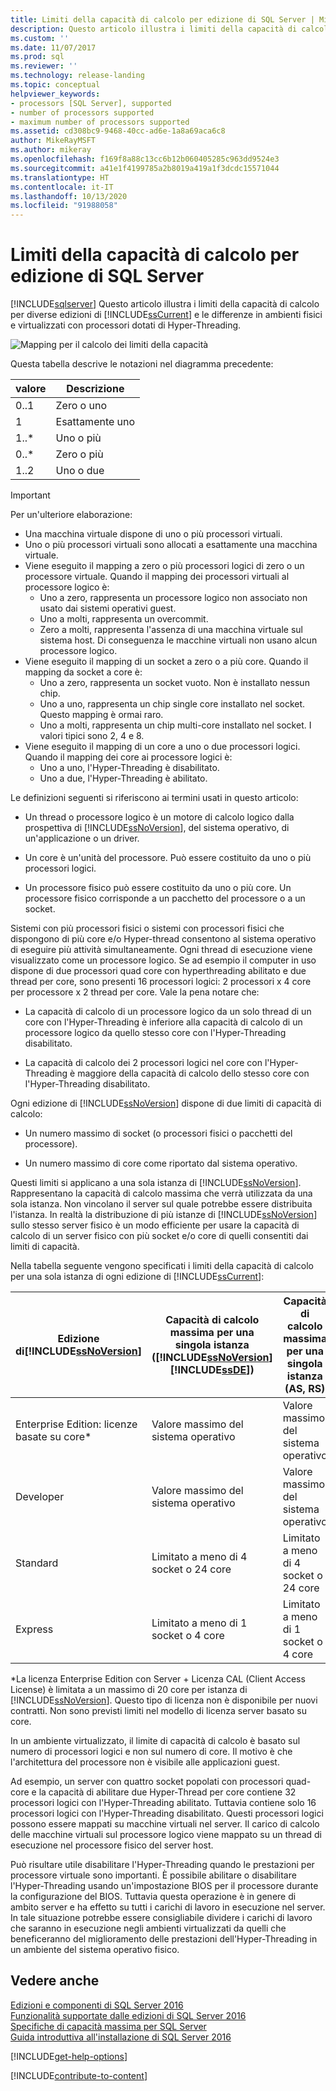 ```yaml
---
title: Limiti della capacità di calcolo per edizione di SQL Server | Microsoft Docs
description: Questo articolo illustra i limiti della capacità di calcolo per SQL Server 2019 e le differenze in ambienti fisici e virtualizzati con processori con hyperthreading.
ms.custom: ''
ms.date: 11/07/2017
ms.prod: sql
ms.reviewer: ''
ms.technology: release-landing
ms.topic: conceptual
helpviewer_keywords:
- processors [SQL Server], supported
- number of processors supported
- maximum number of processors supported
ms.assetid: cd308bc9-9468-40cc-ad6e-1a8a69aca6c8
author: MikeRayMSFT
ms.author: mikeray
ms.openlocfilehash: f169f8a88c13cc6b12b060405285c963dd9524e3
ms.sourcegitcommit: a41e1f4199785a2b8019a419a1f3dcdc15571044
ms.translationtype: HT
ms.contentlocale: it-IT
ms.lasthandoff: 10/13/2020
ms.locfileid: "91988058"
---
```

# <a name="compute-capacity-limits-by-edition-of-sql-server"></a>Limiti della capacità di calcolo per edizione di SQL Server
[!INCLUDE[sqlserver](../includes/applies-to-version/sqlserver.md)]
  Questo articolo illustra i limiti della capacità di calcolo per diverse edizioni di [!INCLUDE[ssCurrent](../includes/sscurrent-md.md)] e le differenze in ambienti fisici e virtualizzati con processori dotati di Hyper-Threading.  
  
 ![Mapping per il calcolo dei limiti della capacità](../sql-server/media/compute-capacity-limits.gif "Mapping per il calcolo dei limiti della capacità")  
  
 Questa tabella descrive le notazioni nel diagramma precedente:  
  
|valore|Descrizione|  
|-----------|-----------------|  
|0..1|Zero o uno|  
|1|Esattamente uno|  
|1..\*|Uno o più|  
|0..\*|Zero o più|  
|1..2|Uno o due|  
  
> [!IMPORTANT]  
> Per un'ulteriore elaborazione:  
>   
> - Una macchina virtuale dispone di uno o più processori virtuali.  
> - Uno o più processori virtuali sono allocati a esattamente una macchina virtuale.  
> - Viene eseguito il mapping a zero o più processori logici di zero o un processore virtuale. Quando il mapping dei processori virtuali al processore logico è: 
>     -   Uno a zero, rappresenta un processore logico non associato non usato dai sistemi operativi guest.  
>     -   Uno a molti, rappresenta un overcommit.  
>     -   Zero a molti, rappresenta l'assenza di una macchina virtuale sul sistema host. Di conseguenza le macchine virtuali non usano alcun processore logico.  
> - Viene eseguito il mapping di un socket a zero o a più core. Quando il mapping da socket a core è:  
>     -   Uno a zero, rappresenta un socket vuoto. Non è installato nessun chip.  
>     -   Uno a uno, rappresenta un chip single core installato nel socket. Questo mapping è ormai raro.  
>     -   Uno a molti, rappresenta un chip multi-core installato nel socket. I valori tipici sono 2, 4 e 8.  
> - Viene eseguito il mapping di un core a uno o due processori logici. Quando il mapping dei core ai processore logici è:  
>     -   Uno a uno, l'Hyper-Threading è disabilitato.  
>     -   Uno a due, l'Hyper-Threading è abilitato.  
  
 Le definizioni seguenti si riferiscono ai termini usati in questo articolo:  
  
-   Un thread o processore logico è un motore di calcolo logico dalla prospettiva di [!INCLUDE[ssNoVersion](../includes/ssnoversion-md.md)], del sistema operativo, di un'applicazione o un driver.  
  
-   Un core è un'unità del processore. Può essere costituito da uno o più processori logici.  
  
-   Un processore fisico può essere costituito da uno o più core. Un processore fisico corrisponde a un pacchetto del processore o a un socket.  
  
Sistemi con più processori fisici o sistemi con processori fisici che dispongono di più core e/o Hyper-thread consentono al sistema operativo di eseguire più attività simultaneamente. Ogni thread di esecuzione viene visualizzato come un processore logico. Se ad esempio il computer in uso dispone di due processori quad core con hyperthreading abilitato e due thread per core, sono presenti 16 processori logici: 2 processori x 4 core per processore x 2 thread per core. Vale la pena notare che:  
  
-   La capacità di calcolo di un processore logico da un solo thread di un core con l'Hyper-Threading è inferiore alla capacità di calcolo di un processore logico da quello stesso core con l'Hyper-Threading disabilitato.  
  
-   La capacità di calcolo dei 2 processori logici nel core con l'Hyper-Threading è maggiore della capacità di calcolo dello stesso core con l'Hyper-Threading disabilitato.  
  
Ogni edizione di [!INCLUDE[ssNoVersion](../includes/ssnoversion-md.md)] dispone di due limiti di capacità di calcolo:  
  
- Un numero massimo di socket (o processori fisici o pacchetti del processore).  
  
- Un numero massimo di core come riportato dal sistema operativo.  
  
Questi limiti si applicano a una sola istanza di [!INCLUDE[ssNoVersion](../includes/ssnoversion-md.md)]. Rappresentano la capacità di calcolo massima che verrà utilizzata da una sola istanza. Non vincolano il server sul quale potrebbe essere distribuita l'istanza. In realtà la distribuzione di più istanze di [!INCLUDE[ssNoVersion](../includes/ssnoversion-md.md)] sullo stesso server fisico è un modo efficiente per usare la capacità di calcolo di un server fisico con più socket e/o core di quelli consentiti dai limiti di capacità.  
  
Nella tabella seguente vengono specificati i limiti della capacità di calcolo per una sola istanza di ogni edizione di [!INCLUDE[ssCurrent](../includes/sscurrent-md.md)]:  
  
|Edizione di[!INCLUDE[ssNoVersion](../includes/ssnoversion-md.md)]|Capacità di calcolo massima per una singola istanza ([!INCLUDE[ssNoVersion](../includes/ssnoversion-md.md)][!INCLUDE[ssDE](../includes/ssde-md.md)])|Capacità di calcolo massima per una singola istanza (AS, RS)|  
|---------------------------------------|--------------------------------------------------------------------------------------------------------|-------------------------------------------------------------------|  
|Enterprise Edition: licenze basate su core\*|Valore massimo del sistema operativo|Valore massimo del sistema operativo|  
|Developer|Valore massimo del sistema operativo|Valore massimo del sistema operativo|  
|Standard|Limitato a meno di 4 socket o 24 core|Limitato a meno di 4 socket o 24 core|  
|Express|Limitato a meno di 1 socket o 4 core|Limitato a meno di 1 socket o 4 core|  

\*La licenza Enterprise Edition con Server + Licenza CAL (Client Access License) è limitata a un massimo di 20 core per istanza di [!INCLUDE[ssNoVersion](../includes/ssnoversion-md.md)]. Questo tipo di licenza non è disponibile per nuovi contratti. Non sono previsti limiti nel modello di licenza server basato su core.  
  
In un ambiente virtualizzato, il limite di capacità di calcolo è basato sul numero di processori logici e non sul numero di core. Il motivo è che l'architettura del processore non è visibile alle applicazioni guest. 

Ad esempio, un server con quattro socket popolati con processori quad-core e la capacità di abilitare due Hyper-Thread per core contiene 32 processori logici con l'Hyper-Threading abilitato. Tuttavia contiene solo 16 processori logici con l'Hyper-Threading disabilitato. Questi processori logici possono essere mappati su macchine virtuali nel server. Il carico di calcolo delle macchine virtuali sul processore logico viene mappato su un thread di esecuzione nel processore fisico del server host.  
  
Può risultare utile disabilitare l'Hyper-Threading quando le prestazioni per processore virtuale sono importanti. È possibile abilitare o disabilitare l'Hyper-Threading usando un'impostazione BIOS per il processore durante la configurazione del BIOS. Tuttavia questa operazione è in genere di ambito server e ha effetto su tutti i carichi di lavoro in esecuzione nel server. In tale situazione potrebbe essere consigliabile dividere i carichi di lavoro che saranno in esecuzione negli ambienti virtualizzati da quelli che beneficeranno del miglioramento delle prestazioni dell'Hyper-Threading in un ambiente del sistema operativo fisico.  
  
## <a name="see-also"></a>Vedere anche  
 [Edizioni e componenti di SQL Server 2016](../sql-server/editions-and-components-of-sql-server-2016.md)   
 [Funzionalità supportate dalle edizioni di SQL Server 2016](~/sql-server/editions-and-supported-features-for-sql-server-2016.md)   
 [Specifiche di capacità massima per SQL Server](../sql-server/maximum-capacity-specifications-for-sql-server.md)   
 [Guida introduttiva all'installazione di SQL Server 2016](../database-engine/install-windows/install-sql-server.md)  

[!INCLUDE[get-help-options](../includes/paragraph-content/get-help-options.md)]

[!INCLUDE[contribute-to-content](../includes/paragraph-content/contribute-to-content.md)]
